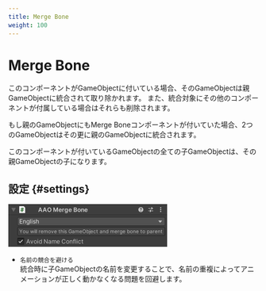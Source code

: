 ```yaml
---
title: Merge Bone
weight: 100
---
```


# Merge Bone

このコンポーネントがGameObjectに付いている場合、そのGameObjectは親GameObjectに統合されて取り除かれます。
また、統合対象にその他のコンポーネントが付属している場合はそれらも削除されます。

もし親のGameObjectにもMerge Boneコンポーネントが付いていた場合、2つのGameObjectはその更に親のGameObjectに統合されます。

このコンポーネントが付いているGameObjectの全ての子GameObjectは、その親GameObjectの子になります。

## 設定 {#settings}

![component.png](component.png)

- `名前の競合を避ける`  
  統合時に子GameObjectの名前を変更することで、名前の重複によってアニメーションが正しく動かなくなる問題を回避します。

